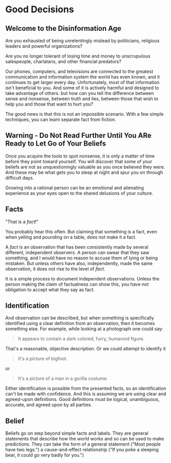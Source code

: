Good Decisions
==============

## Welcome to the Disinformation Age

Are you exhausted of being unrelentingly mislead by politicians, religious leaders and powerful organizations?

Are you no longer tolerant of losing time and money to unscrupulous salespeople, charlatans, and other financial predators?

Our phones, computers, and televisions are connected to the greatest communication and information system the world has even known, and it continues to get larger every day. Unfortunately, most of that information isn't beneficial to you. And some of it is actively harmful and designed to take advantage of others. but how can you tell the difference between sense and nonsense, between truth and lies, between those that wish to help you and those that want to hurt you?

The good news is that this is not an impossible scenario.  With a few simple techniques, you can learn separate fact from fiction.

## Warning - Do Not Read Further Until You ARe Ready to Let Go of Your Beliefs

Once you acquire the tools to spot nonsense, it is only a matter of time before they point toward yourself. You will discover that some of your beliefs are not as unquestioningly valuable as you once believed they were. And these may be what gets you to sleep at night and spur you on through difficult days.

Growing into a rational person can be an emotional and alienating experience as your eyes open to the shared delusions of your culture.

## Facts

"That is a *fact*!"

You probably hear this often. But claiming that something is a fact, even when yelling and pounding on a table, does not make it a fact.

A *fact* is an observation that has been consistently made by several different, independent observers. A person can swear that they saw something, and I would have no reason to accuse them of lying or being mistaken. But unless others have also, independently, made the same observation, it does not rise to the level of *fact*.

It is a simple process to document independent observations. Unless the person making the claim of factualness can show this, you have not obligation to accept what they say as fact.

## Identification

And observation can be described, but when something is specifically identified using a clear definition from an observation, then it becomes something else. For example, while looking at a photograph one could say:

> It appears to contain a dark colored, furry, humanoid figure.

That's a reasonable, objective description. Or we could attempt to identify it

> It's a picture of bigfoot.

or

> It's a picture of a man in a gorilla costume.

Either identification is possible from the presented facts, so an identification can't be made with confidence. And this is assuming we are using clear and agreed-upon definitions. Good definitions must be logical, unambiguous, accurate, and agreed upon by all parties.

## Belief

Beliefs go on step beyond simple facts and labels. They are general statements that describe how the world works and so can be used to make predictions. They can take the form of a general statement ("Most people have two legs.") a cause-and-effect relationship ("If you poke a sleeping bear, it could go very badly for you.")
